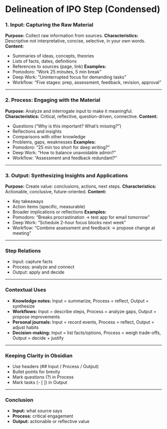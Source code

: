 # Delineation of IPO Step (Condensed)

### 1. Input: Capturing the Raw Material

**Purpose:** Collect raw information from sources.
**Characteristics:** Descriptive not interpretative, concise, selective, in your own words.
**Content:**

* Summaries of ideas, concepts, theories
* Lists of facts, dates, definitions
* References to sources (page, link)
  **Examples:**
* Pomodoro: “Work 25 minutes, 5 min break”
* Deep Work: “Uninterrupted focus for demanding tasks”
* Workflow: “Five stages: prep, assessment, feedback, revision, approval”

---

### 2. Process: Engaging with the Material

**Purpose:** Analyze and interrogate input to make it meaningful.
**Characteristics:** Critical, reflective, question-driven, connective.
**Content:**

* Questions (“Why is this important? What’s missing?”)
* Reflections and insights
* Comparisons with other knowledge
* Problems, gaps, weaknesses
  **Examples:**
* Pomodoro: “25 min too short for deep writing?”
* Deep Work: “How to balance unavoidable admin?”
* Workflow: “Assessment and feedback redundant?”

---

### 3. Output: Synthesizing Insights and Applications

**Purpose:** Create value: conclusions, actions, next steps.
**Characteristics:** Actionable, conclusive, future-oriented.
**Content:**

* Key takeaways
* Action items (specific, measurable)
* Broader implications or reflections
  **Examples:**
* Pomodoro: “Breaks procrastination → test app for email tomorrow”
* Deep Work: “Schedule 2-hour focus blocks next week”
* Workflow: “Combine assessment and feedback → propose change at meeting”

---

### Step Relations

* Input: capture facts
* Process: analyze and connect
* Output: apply and decide

---

### Contextual Uses

* **Knowledge notes:** Input = summarize, Process = reflect, Output = synthesize
* **Workflows:** Input = describe steps, Process = analyze gaps, Output = propose improvements
* **Personal journals:** Input = record events, Process = reflect, Output = adjust habits
* **Decision-making:** Input = list facts/options, Process = weigh trade-offs, Output = decide + justify

---

### Keeping Clarity in Obsidian

* Use headers (## Input / Process / Output)
* Bullet points for brevity
* Mark questions (?) in Process
* Mark tasks (- \[ ]) in Output

---

### Conclusion

* **Input:** what source says
* **Process:** critical engagement
* **Output:** actionable or reflective value
